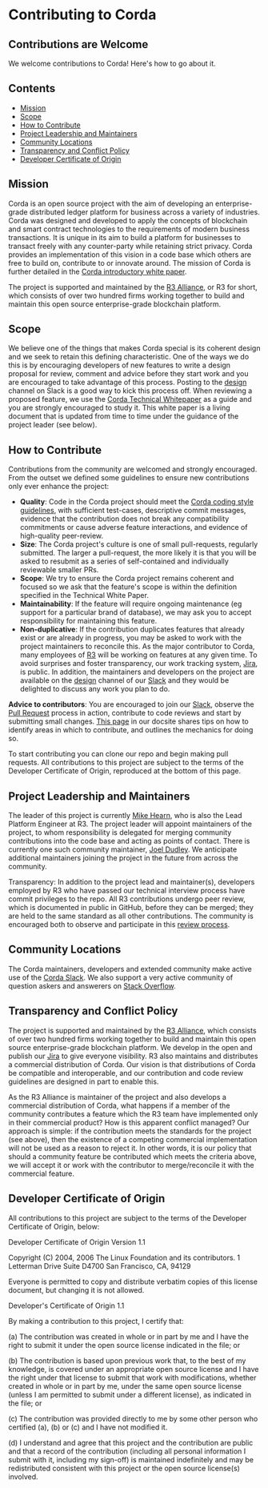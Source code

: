 # Contributing to Corda

## Contributions are Welcome

We welcome contributions to Corda! Here's how to go about it.

## Contents

* [Mission](#mission)
* [Scope](#scope)
* [How to Contribute](#how-to-contribute)
* [Project Leadership and Maintainers](#project-leadership-and-maintainers)
* [Community Locations](#community-locations)
* [Transparency and Conflict Policy](#transparency-and-conflict-policy)
* [Developer Certificate of Origin](#developer-certificate-of-origin)

## Mission

Corda is an open source project with the aim of developing an enterprise-grade distributed ledger platform for business across a variety of 
industries.  Corda was designed and developed to apply the concepts of blockchain and smart contract technologies to the requirements of 
modern business transactions.  It is unique in its aim to build a platform for businesses to transact freely with any counter-party while 
retaining strict privacy. Corda provides an implementation of this vision in a code base which others are free to build on, contribute to 
or innovate around. The mission of Corda is further detailed in the 
[Corda introductory white paper](https://docs.corda.net/_static/corda-introductory-whitepaper.pdf).

The project is supported and maintained by the [R3 Alliance](https://www.r3.com), or R3 for short, which consists of over two hundred firms 
working together to build and maintain this open source enterprise-grade blockchain platform.

## Scope

We believe one of the things that makes Corda special is its coherent design and we seek to retain this defining characteristic. One of the 
ways we do this is by encouraging developers of new features to write a design proposal for review, comment and advice before they start 
work and you are encouraged to take advantage of this process. Posting to the [design](https://cordaledger.slack.com/messages/C3J04VC3V/) 
channel on Slack is a good way to kick this process off. When reviewing a proposed feature, we use the 
[Corda Technical Whitepaper](https://docs.corda.net/_static/corda-technical-whitepaper.pdf) as a guide and you are strongly encouraged to 
study it. This white paper is a living document that is updated from time to time under the guidance of the project leader (see below).

## How to Contribute

Contributions from the community are welcomed and strongly encouraged. From the outset we defined some guidelines to ensure new 
contributions only ever enhance the project:

* **Quality**: Code in the Corda project should meet the [Corda coding style guidelines](https://docs.corda.net/codestyle.html), with 
  sufficient test-cases, descriptive commit messages, evidence that the contribution does not break any compatibility commitments or cause 
  adverse feature interactions, and evidence of high-quality peer-review.
* **Size**: The Corda project's culture is one of small pull-requests, regularly submitted. The larger a pull-request, the more likely it 
  is that you will be asked to resubmit as a series of self-contained and individually reviewable smaller PRs.
* **Scope**: We try to ensure the Corda project remains coherent and focused so we ask that the feature's scope is within the definition 
  specified in the Technical White Paper.
* **Maintainability**: If the feature will require ongoing maintenance (eg support for a particular brand of database), we may ask you to 
  accept responsibility for maintaining this feature.
* **Non-duplicative**: If the contribution duplicates features that already exist or are already in progress, you may be asked to work with 
  the project maintainers to reconcile this. As the major contributor to Corda, many employees of [R3](https://r3.com) will be working on 
  features at any given time. To avoid surprises and foster transparency, our work tracking system, 
  [Jira](https://r3-cev.atlassian.net/projects/CORDA/summary), is public. In addition, the maintainers and developers on the project are 
  available on the [design](https://cordaledger.slack.com/messages/C3J04VC3V/) channel of our [Slack](https://slack.corda.net/) and they 
  would be delighted to discuss any work you plan to do.

**Advice to contributors**: You are encouraged to join our [Slack](https://slack.corda.net/), observe the 
  [Pull Request](https://github.com/corda/corda/pulls) process in action, contribute to code reviews and start by submitting small changes. 
  [This page](https://docs.corda.net/head/contributing.html) in our docsite shares tips on how to identify areas in which to contribute, 
  and outlines the mechanics for doing so.

To start contributing you can clone our repo and begin making pull requests. All contributions to this project are subject to the terms of 
the Developer Certificate of Origin, reproduced at the bottom of this page.

## Project Leadership and Maintainers

The leader of this project is currently [Mike Hearn](https://github.com/mikehearn), who is also the Lead Platform Engineer at R3. The 
project leader will appoint maintainers of the project, to whom responsibility is delegated for merging community contributions into the 
code base and acting as points of contact. There is currently one such community maintainer, 
[Joel Dudley](https://github.com/joeldudleyr3). We anticipate additional maintainers joining the project in the future from across the 
community.

Transparency: In addition to the project lead and maintainer(s), developers employed by R3 who have passed our technical interview process 
have commit privileges to the repo. All R3 contributions undergo peer review, which is documented in public in GitHub, before they can be 
merged; they are held to the same standard as all other contributions. The community is encouraged both to observe and participate in this 
[review process](https://github.com/corda/corda/pulls).

## Community Locations

The Corda maintainers, developers and extended community make active use of the [Corda Slack](http://slack.corda.net/). We also support a 
very active community of question askers and answerers on [Stack Overflow](https://stackoverflow.com/questions/tagged/corda).

## Transparency and Conflict Policy

The project is supported and maintained by the [R3 Alliance](https://www.r3.com), which consists of over two hundred firms working together 
to build and maintain this open source enterprise-grade blockchain platform. We develop in the open and publish our 
[Jira](https://r3-cev.atlassian.net/projects/CORDA/summary) to give everyone visibility. R3 also maintains and distributes a commercial 
distribution of Corda. Our vision is that distributions of Corda be compatible and interoperable, and our contribution and code review 
guidelines are designed in part to enable this.

As the R3 Alliance is maintainer of the project and also develops a commercial distribution of Corda, what happens if a member of the 
community contributes a feature which the R3 team have implemented only in their commercial product? How is this apparent conflict managed? 
Our approach is simple: if the contribution meets the standards for the project (see above), then the existence of a competing commercial 
implementation will not be used as a reason to reject it. In other words, it is our policy that should a community feature be contributed 
which meets the criteria above, we will accept it or work with the contributor to merge/reconcile it with the commercial feature.

## Developer Certificate of Origin

All contributions to this project are subject to the terms of the Developer Certificate of Origin, below:

Developer Certificate of Origin Version 1.1

Copyright (C) 2004, 2006 The Linux Foundation and its contributors. 1 Letterman Drive Suite D4700 San Francisco, CA, 94129

Everyone is permitted to copy and distribute verbatim copies of this license document, but changing it is not allowed.

Developer's Certificate of Origin 1.1

By making a contribution to this project, I certify that:

(a) The contribution was created in whole or in part by me and I have the right to submit it under the open source license indicated in the file; or

(b) The contribution is based upon previous work that, to the best of my knowledge, is covered under an appropriate open source license and I have the right under that license to submit that work with modifications, whether created in whole or in part by me, under the same open source license (unless I am permitted to submit under a different license), as indicated in the file; or

(c) The contribution was provided directly to me by some other person who certified (a), (b) or (c) and I have not modified it.

(d) I understand and agree that this project and the contribution are public and that a record of the contribution (including all personal information I submit with it, including my sign-off) is maintained indefinitely and may be redistributed consistent with this project or the open source license(s) involved.
